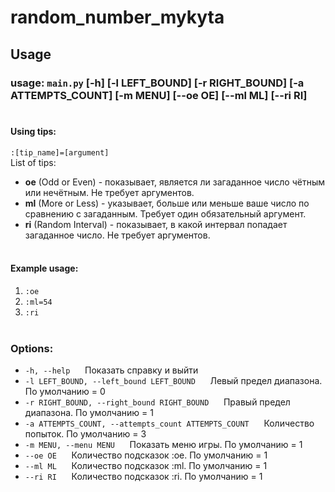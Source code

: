 # random_number_mykyta

## Usage

### usage: `main.py` [-h] [-l LEFT_BOUND] [-r RIGHT_BOUND] [-a ATTEMPTS_COUNT] [-m MENU] [--oe OE] [--ml ML] [--ri RI]<br><br>

#### Using tips:
`:[tip_name]=[argument]`<br>
List of tips:<br>
- **oe** (Odd or Even) - показывает, является ли загаданное число чётным или нечётным. Не требует аргументов.<br>
- **ml** (More or Less) - указывает, больше или меньше ваше число по сравнению с загаданным. Требует один обязательный аргумент.<br>
- **ri** (Random Interval) - показывает, в какой интервал попадает загаданное число. Не требует аргументов.<br><br>

#### Example usage:
1) `:oe`<br>
2) `:ml=54`<br>
3) `:ri`<br><br>

### Options:
- `-h, --help`  &nbsp;&nbsp;&nbsp;&nbsp;  Показать справку и выйти<br>
- `-l LEFT_BOUND, --left_bound LEFT_BOUND` &nbsp;&nbsp;&nbsp;&nbsp; Левый предел диапазона. По умолчанию = 0<br>
- `-r RIGHT_BOUND, --right_bound RIGHT_BOUND` &nbsp;&nbsp;&nbsp;&nbsp; Правый предел диапазона. По умолчанию = 1<br>
- `-a ATTEMPTS_COUNT, --attempts_count ATTEMPTS_COUNT` &nbsp;&nbsp;&nbsp;&nbsp; Количество попыток. По умолчанию = 3<br>
- `-m MENU, --menu MENU` &nbsp;&nbsp;&nbsp;&nbsp; Показать меню игры. По умолчанию = 1<br>
- `--oe OE` &nbsp;&nbsp;&nbsp;&nbsp; Количество подсказок :oe. По умолчанию = 1<br>
- `--ml ML` &nbsp;&nbsp;&nbsp;&nbsp; Количество подсказок :ml. По умолчанию = 1<br>
- `--ri RI` &nbsp;&nbsp;&nbsp;&nbsp; Количество подсказок :ri. По умолчанию = 1<br>

